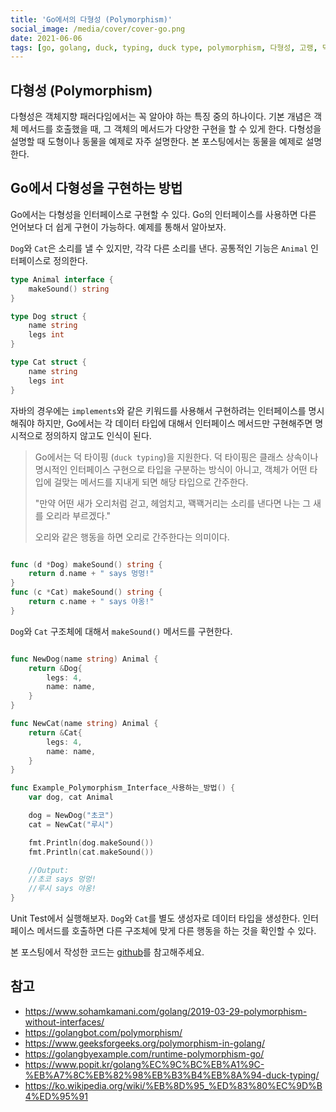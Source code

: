 ```yaml
---
title: 'Go에서의 다형성 (Polymorphism)'
social_image: /media/cover/cover-go.png
date: 2021-06-06
tags: [go, golang, duck, typing, duck type, polymorphism, 다형성, 고랭, 덕타입, 고언어]
---
```


## 다형성 (Polymorphism)

다형성은 객체지향 패러다임에서는 꼭 알아야 하는 특징 중의 하나이다. 기본 개념은 객체 메서드를 호출했을 때, 그 객체의 메서드가 다양한 구현을 할 수 있게 한다. 다형성을 설명할 때 도형이나 동물을 예제로 자주 설명한다. 본 포스팅에서는 동물을 예제로 설명한다. 



## Go에서 다형성을 구현하는 방법

Go에서는 다형성을 인터페이스로 구현할 수 있다. Go의 인터페이스를 사용하면 다른 언어보다 더 쉽게 구현이 가능하다. 예제를 통해서 알아보자. 

`Dog`와 `Cat`은 소리를 낼 수 있지만, 각각 다른 소리를 낸다. 공통적인 기능은 `Animal` 인터페이스로 정의한다. 

```go
type Animal interface {
	makeSound() string
}

type Dog struct {
	name string
	legs int
}

type Cat struct {
	name string
	legs int
}
```

자바의 경우에는 `implements`와 같은 키워드를 사용해서 구현하려는 인터페이스를 명시해줘야 하지만, Go에서는 각 데이터 타입에 대해서 인터페이스 메서드만 구현해주면 명시적으로 정의하지 않고도 인식이 된다. 

> Go에서는 덕 타이핑 (`duck typing`)을 지원한다. 덕 타이핑은 클래스 상속이나 명시적인 인터페이스 구현으로 타입을 구분하는 방식이 아니고, 객체가 어떤 타입에 걸맞는 메서드를 지내게 되면 해당 타입으로 간주한다. 
>
> "만약 어떤 새가 오리처럼 걷고, 헤엄치고, 꽥꽥거리는 소리를 낸다면 나는 그 새를 오리라 부르겠다."
>
> 오리와 같은 행동을 하면 오리로 간주한다는 의미이다. 

```go

func (d *Dog) makeSound() string {
	return d.name + " says 멍멍!"
}
func (c *Cat) makeSound() string {
	return c.name + " says 야옹!"
}
```

`Dog`와 `Cat` 구조체에 대해서 `makeSound()` 메서드를 구현한다. 

```go

func NewDog(name string) Animal {
	return &Dog{
		legs: 4,
		name: name,
	}
}

func NewCat(name string) Animal {
	return &Cat{
		legs: 4,
		name: name,
	}
}

func Example_Polymorphism_Interface_사용하는_방법() {
	var dog, cat Animal

	dog = NewDog("초코")
	cat = NewCat("루시")

	fmt.Println(dog.makeSound())
	fmt.Println(cat.makeSound())

	//Output:
	//초코 says 멍멍!
	//루시 says 야옹!
}


```

Unit Test에서 실행해보자. `Dog`와 `Cat`를 별도 생성자로 데이터 타입을 생성한다. 인터페이스 메서드를 호출하면 다른 구조체에 맞게 다른 행동을 하는 것을 확인할 수 있다. 

본 포스팅에서 작성한 코드는 [github](https://github.com/kenshin579/tutorials-go/tree/master/go-design-pattern/polymorphism)를 참고해주세요. 

## 참고

- https://www.sohamkamani.com/golang/2019-03-29-polymorphism-without-interfaces/
- https://golangbot.com/polymorphism/
- https://www.geeksforgeeks.org/polymorphism-in-golang/
- https://golangbyexample.com/runtime-polymorphism-go/
- https://www.popit.kr/golang%EC%9C%BC%EB%A1%9C-%EB%A7%8C%EB%82%98%EB%B3%B4%EB%8A%94-duck-typing/
- https://ko.wikipedia.org/wiki/%EB%8D%95_%ED%83%80%EC%9D%B4%ED%95%91
